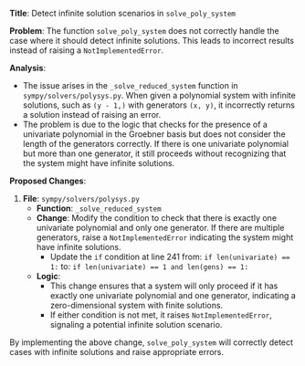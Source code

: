 **Title**: Detect infinite solution scenarios in `solve_poly_system`

**Problem**: The function `solve_poly_system` does not correctly handle the case where it should detect infinite solutions. This leads to incorrect results instead of raising a `NotImplementedError`.

**Analysis**:
- The issue arises in the `_solve_reduced_system` function in `sympy/solvers/polysys.py`. When given a polynomial system with infinite solutions, such as `(y - 1,)` with generators `(x, y)`, it incorrectly returns a solution instead of raising an error.
- The problem is due to the logic that checks for the presence of a univariate polynomial in the Groebner basis but does not consider the length of the generators correctly. If there is one univariate polynomial but more than one generator, it still proceeds without recognizing that the system might have infinite solutions.

**Proposed Changes**:
1. **File**: `sympy/solvers/polysys.py`
    - **Function**: `_solve_reduced_system`
    - **Change**: Modify the condition to check that there is exactly one univariate polynomial and only one generator. If there are multiple generators, raise a `NotImplementedError` indicating the system might have infinite solutions.
        - Update the `if` condition at line 241 from:
          `if len(univariate) == 1:`
          to:
          `if len(univariate) == 1 and len(gens) == 1:`
    - **Logic**:
        - This change ensures that a system will only proceed if it has exactly one univariate polynomial and one generator, indicating a zero-dimensional system with finite solutions.
        - If either condition is not met, it raises `NotImplementedError`, signaling a potential infinite solution scenario.

By implementing the above change, `solve_poly_system` will correctly detect cases with infinite solutions and raise appropriate errors.